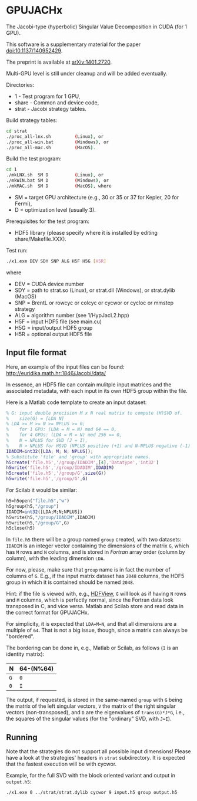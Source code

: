 # GPUJACHx
The Jacobi-type (hyperbolic) Singular Value Decomposition in CUDA (for 1 GPU).

This software is a supplementary material for the paper
[doi:10.1137/140952429](http://dx.doi.org/10.1137/140952429 "A hierarchically blocked Jacobi SVD algorithm for single and multiple graphics processing units").

The preprint is available at [arXiv:1401.2720](http://arxiv.org/abs/1401.2720 "A hierarchically blocked Jacobi SVD algorithm for single and multiple graphics processing units").

Multi-GPU level is still under cleanup and will be added eventually.

Directories:
* 1     - Test program for 1 GPU,
* share - Common and device code,
* strat - Jacobi strategy tables.

Build strategy tables:
```bash
cd strat
./proc_all-lnx.sh         (Linux), or
./proc_all-win.bat        (Windows), or
./proc_all-mac.sh         (MacOS).
```

Build the test program:
```bash
cd 1
./mkLNX.sh  SM D          (Linux), or
./mkWIN.bat SM D          (Windows), or
./mkMAC.sh  SM D          (MacOS), where
```
* SM = target GPU architecture (e.g., 30 or 35 or 37 for Kepler, 20 for Fermi),
* D  = optimization level (usually 3).

Prerequisites for the test program:
* HDF5 library (please specify where it is installed by editing share/Makefile.XXX).

Test run:
```bash
./x1.exe DEV SDY SNP ALG H5F H5G [H5R]
```
where
* DEV = CUDA device number
* SDY = path to strat.so (Linux), or strat.dll (Windows), or strat.dylib (MacOS)
* SNP = BrentL or rowcyc or colcyc or cycwor or cycloc or mmstep strategy
* ALG = algorithm number (see 1/HypJacL2.hpp)
* H5F = input HDF5 file (see main.cu)
* H5G = input/output HDF5 group
* H5R = optional output HDF5 file

## Input file format

Here, an example of the input files can be found:
http://euridika.math.hr:1846/Jacobi/data/

In essence, an HDF5 file can contain mulitple input matrices and the associated metadata, with each input in its own HDF5 group within the file.

Here is a Matlab code template to create an input dataset:
```Matlab
% G: input double precision M x N real matrix to compute (H)SVD of.
%    size(G) = [LDA N]
% LDA >= M >= N >= NPLUS >= 0;
%    for 1 GPU: (LDA = M = N) mod 64 == 0,
%    for 4 GPUs: (LDA = M = N) mod 256 == 0,
%    N = NPLUS for SVD (J = I),
%    N > NPLUS for HSVD (NPLUS positive (+1) and N-NPLUS negative (-1) signs in J).
IDADIM=int32([LDA; M; N; NPLUS]);
% Substitute 'file' and 'group' with appropriate names.
h5create('file.h5','/group/IDADIM',[4],'Datatype','int32')
h5write('file.h5','/group/IDADIM',IDADIM)
h5create('file.h5','/group/G',size(G))
h5write('file.h5','/group/G',G)
```
For Scilab it would be similar:
```Scilab
h5=h5open("file.h5","w")
h5group(h5,"/group")
IDADIM=int32([LDA;M;N;NPLUS])
h5write(h5,"/group/IDADIM",IDADIM)
h5write(h5,"/group/G",G)
h5close(h5)
```
In `file.h5` there will be a group named `group` created, with two datasets: `IDADIM` is an integer vector containing the dimensions of the matrix `G`, which has `M` rows and `N` columns, and is stored in *Fortran* array order (column by column), with the leading dimension `LDA`.

For now, please, make sure that `group` name is in fact the number of columns of `G`.
E.g., if the input matrix dataset has `2048` columns, the HDF5 group in which it is contained should be named `2048`.

Hint: if the file is viewed with, e.g., [HDFView](https://www.hdfgroup.org/downloads/hdfview/ "A free HDF5 viewer/editor."), `G` will look as if having `N` rows and `M` columns, which is perfectly normal, since the Fortran data look transposed in C, and vice versa.
Matlab and Scilab store and read data in the correct format for GPUJACHx.

For simplicity, it is expected that `LDA=M=N`, and that all dimensions are a multiple of `64`.  That is not a big issue, though, since a matrix can always be "bordered".

The bordering can be done in, e.g., Matlab or Scilab, as follows (`I` is an identity matrix):

|   N | 64-(N%64) |
| --- | --------- |
| `G` |       `0` |
| `0` |       `I` |

The output, if requested, is stored in the same-named `group` with `G` being the matrix of the left singular vectors, `V` the matrix of the right singular vectors (non-transposed), and `D` are the eigenvalues of `trans(G)*J*G`, i.e., the squares of the singular values (for the "ordinary" SVD, with `J=I`).

## Running

Note that the strategies do not support all possible input dimensions!
Please have a look at the strategies' headers in `strat` subdirectory.
It is expected that the fastest execution will be with cycwor.

Example, for the full SVD with the block oriented variant and output in `output.h5`:
```bash
./x1.exe 0 ../strat/strat.dylib cycwor 9 input.h5 group output.h5
```
